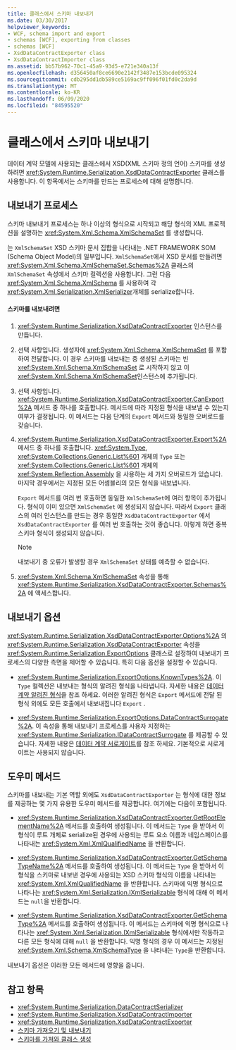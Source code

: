 ```yaml
---
title: 클래스에서 스키마 내보내기
ms.date: 03/30/2017
helpviewer_keywords:
- WCF, schema import and export
- schemas [WCF], exporting from classes
- schemas [WCF]
- XsdDataContractExporter class
- XsdDataContractImporter class
ms.assetid: bb57b962-70c1-45a9-93d5-e721e340a13f
ms.openlocfilehash: d356450af8ce6690e2142f3487e153bcde095324
ms.sourcegitcommit: cdb295dd1db589ce5169ac9ff096f01fd0c2da9d
ms.translationtype: MT
ms.contentlocale: ko-KR
ms.lasthandoff: 06/09/2020
ms.locfileid: "84595520"
---
```

# <a name="exporting-schemas-from-classes"></a>클래스에서 스키마 내보내기
데이터 계약 모델에 사용되는 클래스에서 XSD(XML 스키마 정의 언어) 스키마를 생성하려면 <xref:System.Runtime.Serialization.XsdDataContractExporter> 클래스를 사용합니다. 이 항목에서는 스키마를 만드는 프로세스에 대해 설명합니다.  
  
## <a name="the-export-process"></a>내보내기 프로세스  
 스키마 내보내기 프로세스는 하나 이상의 형식으로 시작되고 해당 형식의 XML 프로젝션을 설명하는 <xref:System.Xml.Schema.XmlSchemaSet> 를 생성합니다.  
  
 는 `XmlSchemaSet` XSD 스키마 문서 집합을 나타내는 .NET FRAMEWORK SOM (Schema Object Model)의 일부입니다. `XmlSchemaSet`에서 XSD 문서를 만들려면 <xref:System.Xml.Schema.XmlSchemaSet.Schemas%2A> 클래스의 `XmlSchemaSet` 속성에서 스키마 컬렉션을 사용합니다. 그런 다음 <xref:System.Xml.Schema.XmlSchema> 를 사용하여 각 <xref:System.Xml.Serialization.XmlSerializer>개체를 serialize합니다.  
  
#### <a name="to-export-schemas"></a>스키마를 내보내려면  
  
1. <xref:System.Runtime.Serialization.XsdDataContractExporter> 인스턴스를 만듭니다.  
  
2. 선택 사항입니다. 생성자에 <xref:System.Xml.Schema.XmlSchemaSet> 를 포함하여 전달합니다. 이 경우 스키마를 내보내는 중 생성된 스키마는 빈 <xref:System.Xml.Schema.XmlSchemaSet> 로 시작하지 않고 이 <xref:System.Xml.Schema.XmlSchemaSet>인스턴스에 추가됩니다.  
  
3. 선택 사항입니다. <xref:System.Runtime.Serialization.XsdDataContractExporter.CanExport%2A> 메서드 중 하나를 호출합니다. 메서드에 따라 지정된 형식을 내보낼 수 있는지 여부가 결정됩니다. 이 메서드는 다음 단계의 `Export` 메서드와 동일한 오버로드를 갖습니다.  
  
4. <xref:System.Runtime.Serialization.XsdDataContractExporter.Export%2A> 메서드 중 하나를 호출합니다. <xref:System.Type>, <xref:System.Collections.Generic.List%601> 개체의 `Type` 또는 <xref:System.Collections.Generic.List%601> 개체의 <xref:System.Reflection.Assembly> 을 사용하는 세 가지 오버로드가 있습니다. 마지막 경우에서는 지정된 모든 어셈블리의 모든 형식을 내보냅니다.  
  
     `Export` 메서드를 여러 번 호출하면 동일한 `XmlSchemaSet`에 여러 항목이 추가됩니다. 형식이 이미 있으면 `XmlSchemaSet` 에 생성되지 않습니다. 따라서 `Export` 클래스의 여러 인스턴스를 만드는 경우 동일한 `XsdDataContractExporter` 에서 `XsdDataContractExporter` 를 여러 번 호출하는 것이 좋습니다. 이렇게 하면 중복 스키마 형식이 생성되지 않습니다.  
  
    > [!NOTE]
    > 내보내기 중 오류가 발생할 경우 `XmlSchemaSet` 상태를 예측할 수 없습니다.  
  
5. <xref:System.Xml.Schema.XmlSchemaSet> 속성을 통해 <xref:System.Runtime.Serialization.XsdDataContractExporter.Schemas%2A> 에 액세스합니다.  
  
## <a name="export-options"></a>내보내기 옵션  
 <xref:System.Runtime.Serialization.XsdDataContractExporter.Options%2A> 의 <xref:System.Runtime.Serialization.XsdDataContractExporter> 속성을 <xref:System.Runtime.Serialization.ExportOptions> 클래스로 설정하여 내보내기 프로세스의 다양한 측면을 제어할 수 있습니다. 특히 다음 옵션을 설정할 수 있습니다.  
  
- <xref:System.Runtime.Serialization.ExportOptions.KnownTypes%2A>. 이 `Type` 컬렉션은 내보내는 형식의 알려진 형식을 나타냅니다. 자세한 내용은 [데이터 계약 알려진 형식](data-contract-known-types.md)을 참조 하세요. 이러한 알려진 형식은 `Export` 메서드에 전달 된 형식 외에도 모든 호출에서 내보내집니다 `Export` .  
  
- <xref:System.Runtime.Serialization.ExportOptions.DataContractSurrogate%2A>. 이 속성을 통해 내보내기 프로세스를 사용자 지정하는 <xref:System.Runtime.Serialization.IDataContractSurrogate> 를 제공할 수 있습니다. 자세한 내용은 [데이터 계약 서로게이트](../extending/data-contract-surrogates.md)를 참조 하세요. 기본적으로 서로게이트는 사용되지 않습니다.  
  
## <a name="helper-methods"></a>도우미 메서드  
 스키마를 내보내는 기본 역할 외에도 `XsdDataContractExporter` 는 형식에 대한 정보를 제공하는 몇 가지 유용한 도우미 메서드를 제공합니다. 여기에는 다음이 포함됩니다.  
  
- <xref:System.Runtime.Serialization.XsdDataContractExporter.GetRootElementName%2A> 메서드를 호출하여 생성됩니다. 이 메서드는 `Type` 을 받아서 이 형식이 루트 개체로 serialize된 경우에 사용되는 루트 요소 이름과 네임스페이스를 나타내는 <xref:System.Xml.XmlQualifiedName> 을 반환합니다.  
  
- <xref:System.Runtime.Serialization.XsdDataContractExporter.GetSchemaTypeName%2A> 메서드를 호출하여 생성됩니다. 이 메서드는 `Type` 을 받아서 이 형식을 스키마로 내보낸 경우에 사용되는 XSD 스키마 형식의 이름을 나타내는 <xref:System.Xml.XmlQualifiedName> 을 반환합니다. 스키마에 익명 형식으로 나타나는 <xref:System.Xml.Serialization.IXmlSerializable> 형식에 대해 이 메서드는 `null`을 반환합니다.  
  
- <xref:System.Runtime.Serialization.XsdDataContractExporter.GetSchemaType%2A> 메서드를 호출하여 생성됩니다. 이 메서드는 스키마에 익명 형식으로 나타나는 <xref:System.Xml.Serialization.IXmlSerializable> 형식에서만 작동하고 다른 모든 형식에 대해 `null` 을 반환합니다. 익명 형식의 경우 이 메서드는 지정된 <xref:System.Xml.Schema.XmlSchemaType> 을 나타내는 `Type`을 반환합니다.  
  
 내보내기 옵션은 이러한 모든 메서드에 영향을 줍니다.  
  
## <a name="see-also"></a>참고 항목

- <xref:System.Runtime.Serialization.DataContractSerializer>
- <xref:System.Runtime.Serialization.XsdDataContractImporter>
- <xref:System.Runtime.Serialization.XsdDataContractExporter>
- [스키마 가져오기 및 내보내기](schema-import-and-export.md)
- [스키마를 가져와 클래스 생성](importing-schema-to-generate-classes.md)
